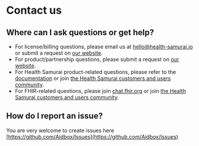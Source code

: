 # Contact us

## Where can I ask questions or get help?

* For license/billing questions, please email us at [hello@health-samurai.io](mailto:hello@health-samurai.io) or submit a request on [our website](https://www.health-samurai.io/).
* For product/partnership questions, please submit a request on [our website](https://www.health-samurai.io/).
* For Health Samurai product-related questions, please refer to the [documentation](https://docs.aidbox.app/) or join [the Health Samurai customers and users community](https://connect.health-samurai.io/).&#x20;
* For FHIR-related questions, please join [chat.fhir.org](https://chat.fhir.org/) or join [the Health Samurai customers and users community](https://connect.health-samurai.io/).&#x20;

## How do I report an issue?

You are very welcome to create issues here [https://github.com/Aidbox/Issues](https://github.com/Aidbox/Issues)
